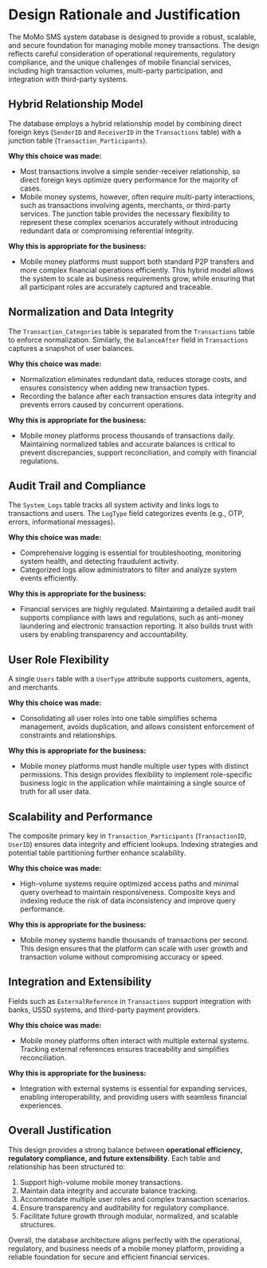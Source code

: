 # Design Rationale and Justification

The MoMo SMS system database is designed to provide a robust, scalable, and secure foundation for managing mobile money transactions. The design reflects careful consideration of operational requirements, regulatory compliance, and the unique challenges of mobile financial services, including high transaction volumes, multi-party participation, and integration with third-party systems.

## Hybrid Relationship Model
The database employs a hybrid relationship model by combining direct foreign keys (`SenderID` and `ReceiverID` in the `Transactions` table) with a junction table (`Transaction_Participants`). 

**Why this choice was made:**  
- Most transactions involve a simple sender-receiver relationship, so direct foreign keys optimize query performance for the majority of cases.  
- Mobile money systems, however, often require multi-party interactions, such as transactions involving agents, merchants, or third-party services. The junction table provides the necessary flexibility to represent these complex scenarios accurately without introducing redundant data or compromising referential integrity.

**Why this is appropriate for the business:**  
- Mobile money platforms must support both standard P2P transfers and more complex financial operations efficiently. This hybrid model allows the system to scale as business requirements grow, while ensuring that all participant roles are accurately captured and traceable.

## Normalization and Data Integrity
The `Transaction_Categories` table is separated from the `Transactions` table to enforce normalization. Similarly, the `BalanceAfter` field in `Transactions` captures a snapshot of user balances.

**Why this choice was made:**  
- Normalization eliminates redundant data, reduces storage costs, and ensures consistency when adding new transaction types.  
- Recording the balance after each transaction ensures data integrity and prevents errors caused by concurrent operations.

**Why this is appropriate for the business:**  
- Mobile money platforms process thousands of transactions daily. Maintaining normalized tables and accurate balances is critical to prevent discrepancies, support reconciliation, and comply with financial regulations.

## Audit Trail and Compliance
The `System_Logs` table tracks all system activity and links logs to transactions and users. The `LogType` field categorizes events (e.g., OTP, errors, informational messages).

**Why this choice was made:**  
- Comprehensive logging is essential for troubleshooting, monitoring system health, and detecting fraudulent activity.  
- Categorized logs allow administrators to filter and analyze system events efficiently.

**Why this is appropriate for the business:**  
- Financial services are highly regulated. Maintaining a detailed audit trail supports compliance with laws and regulations, such as anti-money laundering and electronic transaction reporting. It also builds trust with users by enabling transparency and accountability.

## User Role Flexibility
A single `Users` table with a `UserType` attribute supports customers, agents, and merchants.

**Why this choice was made:**  
- Consolidating all user roles into one table simplifies schema management, avoids duplication, and allows consistent enforcement of constraints and relationships.

**Why this is appropriate for the business:**  
- Mobile money platforms must handle multiple user types with distinct permissions. This design provides flexibility to implement role-specific business logic in the application while maintaining a single source of truth for all user data.

## Scalability and Performance
The composite primary key in `Transaction_Participants` (`TransactionID`, `UserID`) ensures data integrity and efficient lookups. Indexing strategies and potential table partitioning further enhance scalability.

**Why this choice was made:**  
- High-volume systems require optimized access paths and minimal query overhead to maintain responsiveness. Composite keys and indexing reduce the risk of data inconsistency and improve query performance.

**Why this is appropriate for the business:**  
- Mobile money systems handle thousands of transactions per second. This design ensures that the platform can scale with user growth and transaction volume without compromising accuracy or speed.

## Integration and Extensibility
Fields such as `ExternalReference` in `Transactions` support integration with banks, USSD systems, and third-party payment providers.

**Why this choice was made:**  
- Mobile money platforms often interact with multiple external systems. Tracking external references ensures traceability and simplifies reconciliation.

**Why this is appropriate for the business:**  
- Integration with external systems is essential for expanding services, enabling interoperability, and providing users with seamless financial experiences.

## Overall Justification
This design provides a strong balance between **operational efficiency, regulatory compliance, and future extensibility**. Each table and relationship has been structured to:  
1. Support high-volume mobile money transactions.  
2. Maintain data integrity and accurate balance tracking.  
3. Accommodate multiple user roles and complex transaction scenarios.  
4. Ensure transparency and auditability for regulatory compliance.  
5. Facilitate future growth through modular, normalized, and scalable structures.

Overall, the database architecture aligns perfectly with the operational, regulatory, and business needs of a mobile money platform, providing a reliable foundation for secure and efficient financial services.
